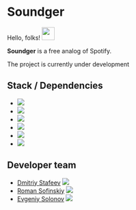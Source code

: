 # Soundger

Hello, folks! <img src="https://raw.githubusercontent.com/MartinHeinz//MartinHeinz/master/wave.gif" width="30px">

**Soundger** is a free analog of Spotify.

The project is currently under development

## Stack / Dependencies
* ![](https://img.shields.io/badge/DB-PostgreSQL-informational?style=flat&logo=PostgreSQL&logoColor=white&color=42C1BA)
* ![](https://img.shields.io/badge/Stack-SpringWeb-informational?style=flat&logo=spring&logoColor=white&color=42C1BA)
* ![](https://img.shields.io/badge/Stack-SpringData-informational?style=flat&logo=spring&logoColor=white&color=42C1BA)
* ![](https://img.shields.io/badge/Stack-SpringAOP-informational?style=flat&logo=spring&logoColor=white&color=42C1BA)
* ![](https://img.shields.io/badge/Stack-SpringData-informational?style=flat&logo=spring&logoColor=white&color=42C1BA)
* ![](https://img.shields.io/badge/Migration-Flyway-informational?style=flat&logoColor=white&color=42C1BA)

## Developer team
* <a href="https://github.com/bubuntoid" target="_blank">Dmitriy Stafeev</a> ![](https://img.shields.io/badge/Role%3A-FS,TL-brightgreen)
* <a href="https://github.com/NAilerStrikes228" target="_blank">Roman Sofinskiy</a>  ![](https://img.shields.io/badge/Role%3A-BD-brightgreen)
* <a href="https://github.com/listanuv" target="_blank">Evgeniy Solonov</a> ![](https://img.shields.io/badge/Role%3A-BD-brightgreen)
